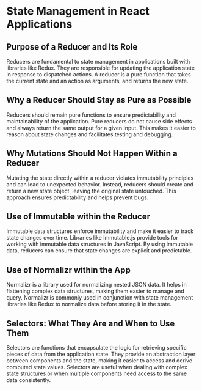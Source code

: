 # State Management in React Applications

## Purpose of a Reducer and Its Role
Reducers are fundamental to state management in applications built with libraries like Redux. They are responsible for updating the application state in response to dispatched actions. A reducer is a pure function that takes the current state and an action as arguments, and returns the new state.

## Why a Reducer Should Stay as Pure as Possible
Reducers should remain pure functions to ensure predictability and maintainability of the application. Pure reducers do not cause side effects and always return the same output for a given input. This makes it easier to reason about state changes and facilitates testing and debugging.

## Why Mutations Should Not Happen Within a Reducer
Mutating the state directly within a reducer violates immutability principles and can lead to unexpected behavior. Instead, reducers should create and return a new state object, leaving the original state untouched. This approach ensures predictability and helps prevent bugs.

## Use of Immutable within the Reducer
Immutable data structures enforce immutability and make it easier to track state changes over time. Libraries like Immutable.js provide tools for working with immutable data structures in JavaScript. By using immutable data, reducers can ensure that state changes are explicit and predictable.

## Use of Normalizr within the App
Normalizr is a library used for normalizing nested JSON data. It helps in flattening complex data structures, making them easier to manage and query. Normalizr is commonly used in conjunction with state management libraries like Redux to normalize data before storing it in the state.

## Selectors: What They Are and When to Use Them
Selectors are functions that encapsulate the logic for retrieving specific pieces of data from the application state. They provide an abstraction layer between components and the state, making it easier to access and derive computed state values. Selectors are useful when dealing with complex state structures or when multiple components need access to the same data consistently.

